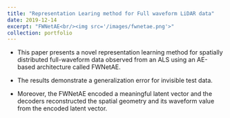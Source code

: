 ```yaml
---
title: "Representation Learing method for Full waveform LiDAR data"
date: 2019-12-14
excerpt: "FWNetAE<br/><img src='/images/fwnetae.png'>"
collection: portfolio
---
```


* This paper presents a novel representation learning method for spatially distributed full-waveform data observed from an ALS using an AE-based architecture called FWNetAE. 

* The results demonstrate a generalization error for invisible test data.
* Moreover, the FWNetAE encoded a meaningful latent vector and the decoders reconstructed the spatial geometry and its waveform value from the encoded latent vector. 

